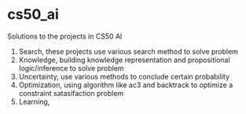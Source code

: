 # cs50_ai

Solutions to the projects in CS50 AI


1. Search, these projects use various search method to solve problem
2. Knowledge, building knowledge representation and propositional logic/inference to solve problem
3. Uncertainty, use various methods to conclude certain probability
4. Optimization, using algorithm like ac3 and backtrack to optimize a constraint satasifaction problem
5. Learning,
